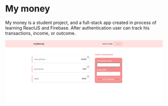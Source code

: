 # My money

My money is a student project, and a full-stack app created in process of learning ReactJS and Firebase.
After authentication user can track his transactions, income, or outcome.

<img src="src/img/screenshot.png">
